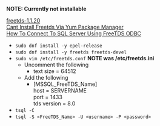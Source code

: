 **NOTE: Currently not installable**

[freetds-1.1.20](https://centos.pkgs.org/8/epel-x86_64/freetds-1.1.20-1.el8.x86_64.rpm.html)<br />
[Cant Install Freetds Via Yum Package Manager](https://stackoverflow.com/questions/20179649/cant-install-freetds-via-yum-package-manager)<br />
[How To Connect To SQL Server Using FreeTDS ODBC](https://stackoverflow.com/questions/57350910/how-to-connect-to-sql-server-using-freetds-odbc/)
* `sudo dnf install -y epel-release`
* `sudo dnf install -y freetds freetds-devel`
* `sudo vim /etc/freetds.conf` **NOTE was /etc/freetds.ini**
  * Uncomment the following
    * text size = 64512
  * Add the following
    * [MSSQL_FreeTDS_Name]<br />
      host = SERVERNAME<br />
      port = 1433<br />
      tds version = 8.0
* `tsql -C`
* `tsql -S <FreeTDS_Name> -U <username> -P <password>`
